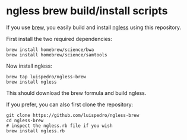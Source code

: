 # ngless brew build/install scripts


If you use [brew](http://brew.sh/), you easily build and install
[ngless](http://ngless.readthedocs.io/) using this repository.

First install the two required dependencies:

    brew install homebrew/science/bwa
    brew install homebrew/science/samtools


Now install ngless:

    brew tap luispedro/ngless-brew
    brew install ngless

This should download the brew formula and build ngless.

If you prefer, you can also first clone the repository:

    git clone https://github.com/luispedro/ngless-brew
    cd ngless-brew
    # inspect the ngless.rb file if you wish
    brew install ngless.rb
